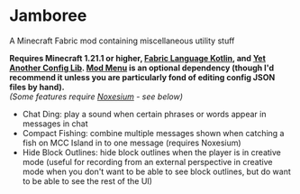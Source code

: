 # Jamboree

A Minecraft Fabric mod containing miscellaneous utility stuff

**Requires Minecraft 1.21.1 or higher, [Fabric Language Kotlin](https://modrinth.com/mod/fabric-language-kotlin),
and [Yet Another Config Lib](https://modrinth.com/mod/yacl).
[Mod Menu](https://modrinth.com/mod/modmenu) is an optional dependency
(though I'd recommend it unless you are particularly fond of editing
config JSON files by hand).**  
_(Some features require [Noxesium](https://modrinth.com/noxesium) - see below)_

- Chat Ding: play a sound when certain phrases or words appear in messages in chat
- Compact Fishing: combine multiple messages shown when catching a fish on MCC Island in to one message (requires Noxesium)
- Hide Block Outlines: hide block outlines when the player is in creative mode (useful for recording from an external perspective in creative mode when you don't want to be able to see block outlines, but do want to be able to see the rest of the UI)
